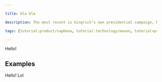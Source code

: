 ```yaml
---

title: bla bla

description: The most recent is Gingrich’s own presidential campaign, Newt 2012, which continues to owe millions of dollars to former staff, vendors, and even Gingrich himself. Gingrich did not return several requests for comment about the money his campaign still owes.

tags: [tutorial:product/sapHana, tutorial:technology/maven, tutorial>product>mobile, tutorial>product>Gateway, tutorial>product>HANA Studio]

---
```


Hello!

## Examples
Hello! Lol

